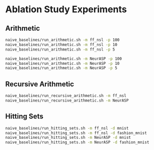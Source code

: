 # Ablation Study Experiments


## Arithmetic
```bash
naive_baselines/run_arithmetic.sh -m ff_nsl -p 100
naive_baselines/run_arithmetic.sh -m ff_nsl -p 10
naive_baselines/run_arithmetic.sh -m ff_nsl -p 5

naive_baselines/run_arithmetic.sh -m NeurASP -p 100
naive_baselines/run_arithmetic.sh -m NeurASP -p 10
naive_baselines/run_arithmetic.sh -m NeurASP -p 5
```

## Recursive Arithmetic
```bash
naive_baselines/run_recursive_arithmetic.sh -m ff_nsl
naive_baselines/run_recursive_arithmetic.sh -m NeurASP
```

## Hitting Sets
```bash
naive_baselines/run_hitting_sets.sh -m ff_nsl -d mnist
naive_baselines/run_hitting_sets.sh -m ff_nsl -d fashion_mnist
naive_baselines/run_hitting_sets.sh -m NeurASP -d mnist
naive_baselines/run_hitting_sets.sh -m NeurASP -d fashion_mnist
```